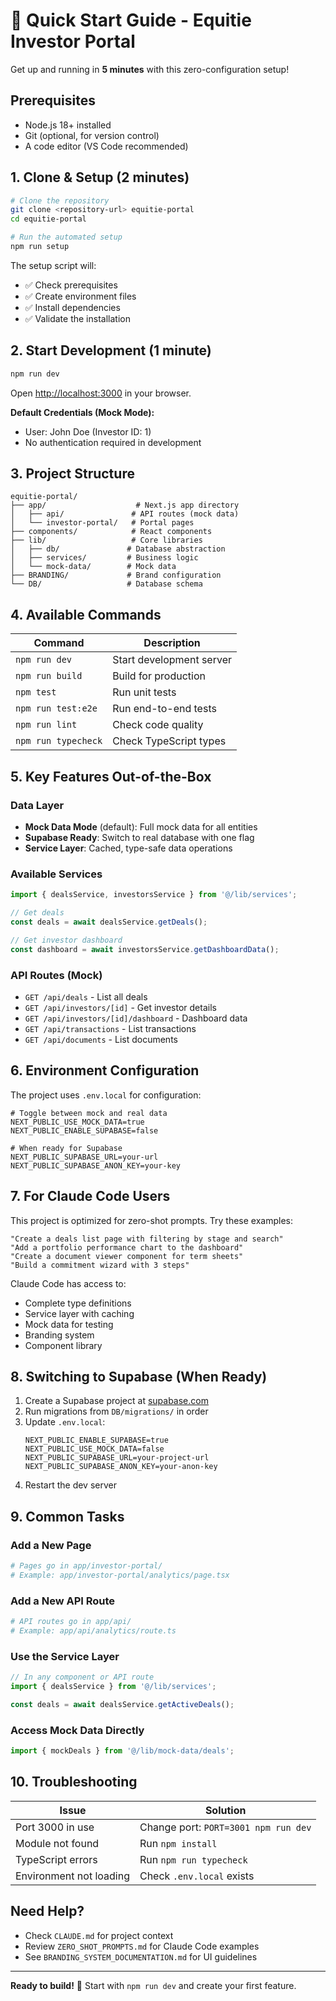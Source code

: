 # 🚀 Quick Start Guide - Equitie Investor Portal

Get up and running in **5 minutes** with this zero-configuration setup!

## Prerequisites

- Node.js 18+ installed
- Git (optional, for version control)
- A code editor (VS Code recommended)

## 1. Clone & Setup (2 minutes)

```bash
# Clone the repository
git clone <repository-url> equitie-portal
cd equitie-portal

# Run the automated setup
npm run setup
```

The setup script will:
- ✅ Check prerequisites
- ✅ Create environment files
- ✅ Install dependencies
- ✅ Validate the installation

## 2. Start Development (1 minute)

```bash
npm run dev
```

Open [http://localhost:3000](http://localhost:3000) in your browser.

**Default Credentials (Mock Mode):**
- User: John Doe (Investor ID: 1)
- No authentication required in development

## 3. Project Structure

```
equitie-portal/
├── app/                    # Next.js app directory
│   ├── api/               # API routes (mock data)
│   └── investor-portal/   # Portal pages
├── components/            # React components
├── lib/                   # Core libraries
│   ├── db/               # Database abstraction
│   ├── services/         # Business logic
│   └── mock-data/        # Mock data
├── BRANDING/             # Brand configuration
└── DB/                   # Database schema
```

## 4. Available Commands

| Command | Description |
|---------|-------------|
| `npm run dev` | Start development server |
| `npm run build` | Build for production |
| `npm test` | Run unit tests |
| `npm run test:e2e` | Run end-to-end tests |
| `npm run lint` | Check code quality |
| `npm run typecheck` | Check TypeScript types |

## 5. Key Features Out-of-the-Box

### Data Layer
- **Mock Data Mode** (default): Full mock data for all entities
- **Supabase Ready**: Switch to real database with one flag
- **Service Layer**: Cached, type-safe data operations

### Available Services
```typescript
import { dealsService, investorsService } from '@/lib/services';

// Get deals
const deals = await dealsService.getDeals();

// Get investor dashboard
const dashboard = await investorsService.getDashboardData();
```

### API Routes (Mock)
- `GET /api/deals` - List all deals
- `GET /api/investors/[id]` - Get investor details
- `GET /api/investors/[id]/dashboard` - Dashboard data
- `GET /api/transactions` - List transactions
- `GET /api/documents` - List documents

## 6. Environment Configuration

The project uses `.env.local` for configuration:

```env
# Toggle between mock and real data
NEXT_PUBLIC_USE_MOCK_DATA=true
NEXT_PUBLIC_ENABLE_SUPABASE=false

# When ready for Supabase
NEXT_PUBLIC_SUPABASE_URL=your-url
NEXT_PUBLIC_SUPABASE_ANON_KEY=your-key
```

## 7. For Claude Code Users

This project is optimized for zero-shot prompts. Try these examples:

```
"Create a deals list page with filtering by stage and search"
"Add a portfolio performance chart to the dashboard"
"Create a document viewer component for term sheets"
"Build a commitment wizard with 3 steps"
```

Claude Code has access to:
- Complete type definitions
- Service layer with caching
- Mock data for testing
- Branding system
- Component library

## 8. Switching to Supabase (When Ready)

1. Create a Supabase project at [supabase.com](https://supabase.com)
2. Run migrations from `DB/migrations/` in order
3. Update `.env.local`:
   ```env
   NEXT_PUBLIC_ENABLE_SUPABASE=true
   NEXT_PUBLIC_USE_MOCK_DATA=false
   NEXT_PUBLIC_SUPABASE_URL=your-project-url
   NEXT_PUBLIC_SUPABASE_ANON_KEY=your-anon-key
   ```
4. Restart the dev server

## 9. Common Tasks

### Add a New Page
```bash
# Pages go in app/investor-portal/
# Example: app/investor-portal/analytics/page.tsx
```

### Add a New API Route
```bash
# API routes go in app/api/
# Example: app/api/analytics/route.ts
```

### Use the Service Layer
```typescript
// In any component or API route
import { dealsService } from '@/lib/services';

const deals = await dealsService.getActiveDeals();
```

### Access Mock Data Directly
```typescript
import { mockDeals } from '@/lib/mock-data/deals';
```

## 10. Troubleshooting

| Issue | Solution |
|-------|----------|
| Port 3000 in use | Change port: `PORT=3001 npm run dev` |
| Module not found | Run `npm install` |
| TypeScript errors | Run `npm run typecheck` |
| Environment not loading | Check `.env.local` exists |

## Need Help?

- Check `CLAUDE.md` for project context
- Review `ZERO_SHOT_PROMPTS.md` for Claude Code examples
- See `BRANDING_SYSTEM_DOCUMENTATION.md` for UI guidelines

---

**Ready to build!** 🎨 Start with `npm run dev` and create your first feature.